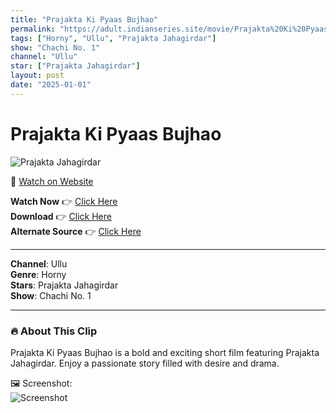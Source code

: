 ```yaml
---
title: "Prajakta Ki Pyaas Bujhao"
permalink: "https://adult.indianseries.site/movie/Prajakta%20Ki%20Pyaas%20Bujhao"
tags: ["Horny", "Ullu", "Prajakta Jahagirdar"]
show: "Chachi No. 1"
channel: "Ullu"
star: ["Prajakta Jahagirdar"]
layout: post
date: "2025-01-01"
---
```


# Prajakta Ki Pyaas Bujhao

![Prajakta Jahagirdar](https://shorts.desisins.com/wp-content/uploads/2024/05/Prajakta-Jagirdhar-Chachi-No.-1-Hot-Ullu-DesiSins.com_.jpg)

🔗 [Watch on Website](https://adult.indianseries.site/movie/Prajakta%20Ki%20Pyaas%20Bujhao)

**Watch Now** 👉 [Click Here](https://adult.indianseries.site/movie/Prajakta%20Ki%20Pyaas%20Bujhao)  
**Download** 👉 [Click Here](https://adult.indianseries.site/movie/Prajakta%20Ki%20Pyaas%20Bujhao)  
**Alternate Source** 👉 [Click Here](https://adult.indianseries.site/movie/Prajakta%20Ki%20Pyaas%20Bujhao)

---

**Channel**: Ullu  
**Genre**: Horny  
**Stars**: Prajakta Jahagirdar  
**Show**: Chachi No. 1

---

### 🔥 About This Clip

Prajakta Ki Pyaas Bujhao is a bold and exciting short film featuring Prajakta Jahagirdar. Enjoy a passionate story filled with desire and drama.
 
🖼️ Screenshot:  
![Screenshot](https://shorts.desisins.com/wp-content/uploads/2024/05/Prajakta-Jagirdhar-Chachi-No.-1-Hot-Ullu-DesiSins.com_.jpg)
